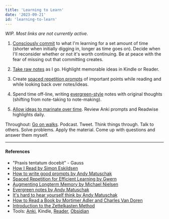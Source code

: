 ```yaml
---
title: 'Learning to Learn'
date: '2023-09-21'
id: 'learning-to-learn'
---
```

*WIP. Most links are not currently active.*

1. [Consciously commit]() to what I'm learning for a set amount of time (shorter when initially digging in, longer as time goes on). Decide when I'll reconsider whether or not it's worth continuing. Be at peace with the fear of missing out that committing creates.

2. [Take raw notes](https://granthale.com/books) as I go. Highlight memorable ideas in Kindle or Reader.

3. Create [spaced repetition prompts]() of important points while reading and while looking back over notes/ideas.

4. Spend time off-line, writing [evergreen-style]() notes with original thoughts (shifting from note-taking to note-making).

5. [Allow ideas to marinate over time](). Review Anki prompts and Readwise highlights daily.

Throughout: [Go on walks](). Podcast. Tweet. Think things through. Talk to others. Solve problems. Apply the material. Come up with questions and answer them myself.

----

#### References

- "Praxis tentatum docebit" - Gauss
- [How I Read by Simon Eskildsen](https://sirupsen.com/read)
- [How to write good prompts by Andy Matuschak](https://andymatuschak.org/prompts/)
- [Spaced Repetition for Efficient Learning by Gwern](https://gwern.net/spaced-repetition)
- [Augmenting Longterm Memory by Michael Nielsen](http://augmentingcognition.com/ltm.html)
- [Evergreen notes by Andy Matuschak](https://notes.andymatuschak.org/Evergreen_notes)
- [It's hard to hear yourself think by Andy Matuschak](https://notes.andymatuschak.org/It%E2%80%99s_hard_to_hear_yourself_think)
- [How to Read a Book by Mortimer Adler and Charles Van Doren](https://www.amazon.com/How-Read-Book-Classic-Intelligent/dp/0671212095)
- [Introduction to the Zettelkasten Method](https://zettelkasten.de/introduction/)
- Tools: [Anki](https://ankiweb.net/), Kindle, [Reader](https://readwise.io/read), [Obsidian](https://obsidian.md/)
